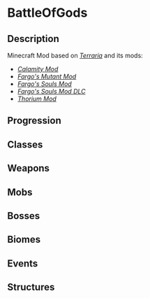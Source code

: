 # BattleOfGods

## Description
Minecraft Mod based on [*Terraria*](https://terraria.org/) and its mods:

 - [*Calamity Mod*](https://steamcommunity.com/sharedfiles/filedetails/?id=2824688072&searchtext=calamity)
 - [*Fargo's Mutant Mod*](https://steamcommunity.com/sharedfiles/filedetails/?id=2570931073)
 - [*Fargo's Souls Mod*](https://steamcommunity.com/sharedfiles/filedetails/?id=2815540735&searchtext=Fargo)
 - [*Fargo's Souls Mod DLC*](https://steamcommunity.com/sharedfiles/filedetails/?id=3044249615)
 - [*Thorium Mod*](https://steamcommunity.com/sharedfiles/filedetails/?id=2909886416&searchtext=thorium)

## Progression

## Classes

## Weapons

## Mobs

## Bosses

## Biomes

## Events

## Structures

<!--stackedit_data:
eyJoaXN0b3J5IjpbOTUxMDg2NjYzLDE3ODk1MDUwODcsMTA1MD
gxNTY5NywxMDUwODE1Njk3LC0xODk2NDMzNDE5LDE2MDYwODIz
MzQsLTE4MTY0MjY0NTVdfQ==
-->